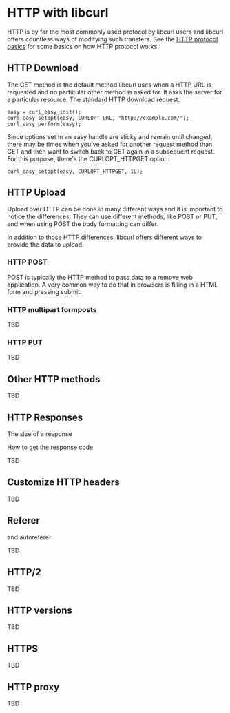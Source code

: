 # HTTP with libcurl

HTTP is by far the most commonly used protocol by libcurl users and libcurl
offers countless ways of modifying such transfers. See the [HTTP protocol
basics](http-basics.md) for some basics on how HTTP protocol works.

## HTTP Download

The GET method is the default method libcurl uses when a HTTP URL is requested
and no particular other method is asked for. It asks the server for a
particular resource. The standard HTTP download request.

    easy = curl_easy_init();
    curl_easy_setopt(easy, CURLOPT_URL, "http://example.com/");
    curl_easy_perform(easy);

Since options set in an easy handle are sticky and remain until changed, there
may be times when you've asked for another request method than GET and then
want to switch back to GET again in a subsequent request. For this purpose,
there's the CURLOPT_HTTPGET option:

    curl_easy_setopt(easy, CURLOPT_HTTPGET, 1L);

## HTTP Upload

Upload over HTTP can be done in many different ways and it is important to
notice the differences. They can use different methods, like POST or PUT, and
when using POST the body formatting can differ.

In addition to those HTTP differences, libcurl offers different ways to
provide the data to upload.

### HTTP POST

POST is typically the HTTP method to pass data to a remove web application. A
very common way to do that in browsers is filling in a HTML form and pressing
submit.

### HTTP multipart formposts

TBD

### HTTP PUT

TBD

## Other HTTP methods

TBD

## HTTP Responses

The size of a response

How to get the response code

TBD

## Customize HTTP headers

TBD

## Referer

and autoreferer

TBD

## HTTP/2

TBD

## HTTP versions

TBD

## HTTPS

TBD

## HTTP proxy

TBD
